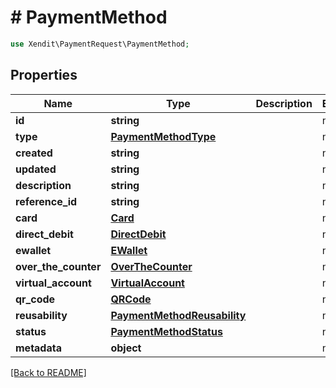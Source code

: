 # # PaymentMethod


```php
use Xendit\PaymentRequest\PaymentMethod;
```
## Properties

| Name | Type | Description | Examples | Notes |
| ------------ | ------------- | ------------- | ------------- | -------------|
| **id** | **string** |  | null |  |
| **type** | [**PaymentMethodType**](PaymentMethodType.md) |  | null |  |
| **created** | **string** |  | null |  [optional] |
| **updated** | **string** |  | null |  [optional] |
| **description** | **string** |  | null |  [optional] |
| **reference_id** | **string** |  | null |  [optional] |
| **card** | [**Card**](Card.md) |  | null |  [optional] |
| **direct_debit** | [**DirectDebit**](DirectDebit.md) |  | null |  [optional] |
| **ewallet** | [**EWallet**](EWallet.md) |  | null |  [optional] |
| **over_the_counter** | [**OverTheCounter**](OverTheCounter.md) |  | null |  [optional] |
| **virtual_account** | [**VirtualAccount**](VirtualAccount.md) |  | null |  [optional] |
| **qr_code** | [**QRCode**](QRCode.md) |  | null |  [optional] |
| **reusability** | [**PaymentMethodReusability**](PaymentMethodReusability.md) |  | null |  |
| **status** | [**PaymentMethodStatus**](PaymentMethodStatus.md) |  | null |  |
| **metadata** | **object** |  | null |  [optional] |


[[Back to README]](../../README.md)
